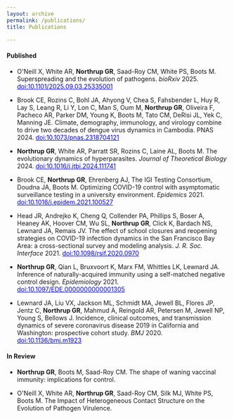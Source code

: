 ```yaml
---
layout: archive
permalink: /publications/
title: Publications

---
```


#### Published

- O'Neill X, White AR, <b>Northrup GR</b>, Saad-Roy CM, White PS, Boots M. Superspreading and the evolution of pathogens. <i> bioRxiv </i> 2025. <a href="https://doi.org/10.1101/2025.09.03.25335001" target="_blank" style="color:blue;"> doi:10.1101/2025.09.03.25335001 </a>

- Brook CE, Rozins C, Bohl JA, Ahyong V, Chea S, Fahsbender L, Huy R, Lay S, Leang R, Li Y, Lon C, Man S, Oum M, <b>Northrup GR</b>, Oliveira F, Pacheco AR, Parker DM, Young K, Boots M, Tato CM, DeRisi JL, Yek C, Manning JE. Climate, demography, immunology, and virology combine to drive two decades of dengue virus dynamics in Cambodia. PNAS 2024. <a href="https://doi.org/10.1073/pnas.2318704121" target="_blank" style="color:blue;">  doi:10.1073/pnas.2318704121 </a>

- <b>Northrup GR</b>, White AR, Parratt SR, Rozins C, Laine AL, Boots M. The evolutionary dynamics of hyperparasites. <i>Journal of Theoretical Biology</i> 2024. <a href="https://doi.org/10.1016/j.jtbi.2024.111741" target="_blank" style="color:blue;"> doi:10.1016/j.jtbi.2024.111741 </a>

- Brook CE, <b> Northrup GR</b>, Ehrenberg AJ, The IGI Testing Consortium, Doudna JA, Boots M. Optimizing COVID-19 control with asymptomatic surveillance testing in a university environment. <i>Epidemics</i> 2021. <a href="https://doi.org/10.1016/j.epidem.2021.100527" target="_blank" style="color:blue;"> doi:10.1016/j.epidem.2021.100527 </a>

- Head JR, Andrejko K, Cheng Q, Collender PA, Phillips S, Boser A, Heaney AK, Hoover CM, Wu SL, <b>Northrup GR</b>, Click K, Bardach NS, Lewnard JA, Remais JV. The effect of school closures and reopening strategies on COVID-19 infection dynamics in the San Francisco Bay Area: a cross-sectional survey and modeling analysis. <i>J. R. Soc. Interface</i> 2021. <a href="https://royalsocietypublishing.org/doi/10.1098/rsif.2020.0970" target="_blank" style="color:blue;"> doi:10.1098/rsif.2020.0970 </a>

- <b>Northrup GR</b>, Qian L, Bruxvoort K, Marx FM, Whittles LK, Lewnard JA. Inference of naturally-acquired immunity using a self-matched negative control design. <i>Epidemiology</i> 2021. <a href="https://journals.lww.com/epidem/Fulltext/2021/03000/Inference_of_Naturally_Acquired_Immunity_Using_a.3.aspx" target="_blank" style="color:blue;"> doi:10.1097/EDE.0000000000001305 </a>

- Lewnard JA, Liu VX, Jackson ML, Schmidt MA, Jewell BL, Flores JP, Jentz C, <b>Northrup GR</b>, Mahmud A, Reingold AR, Petersen M, Jewell NP, Young S, Bellows J. Incidence, clinical outcomes, and transmission dynamics of severe coronavirus disease 2019 in California and Washington: prospective cohort study. <i>BMJ</i> 2020. <a href="https://www.bmj.com/content/369/bmj.m1923" target="_blank" style="color:blue;"> doi:10.1136/bmj.m1923 </a>

#### In Review

- <b>Northrup GR</b>, Boots M, Saad-Roy CM. The shape of waning vaccinal immunity: implications for control.

- O'Neill X, White AR, <b>Northrup GR</b>, Saad-Roy CM, Silk MJ, White PS, Boots M. The Impact of Heterogeneous Contact Structure on the Evolution of Pathogen Virulence.

